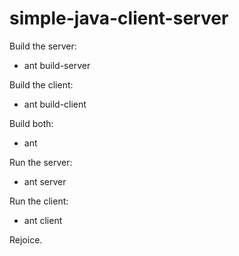 simple-java-client-server
=========================

Build the server:
* ant build-server

Build the client:
* ant build-client

Build both:
* ant

Run the server:
* ant server

Run the client:
* ant client

Rejoice.
